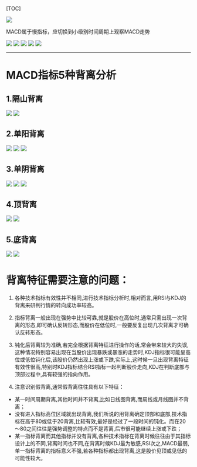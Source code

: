 [TOC]

![](http://www.net767.com/gupiao/UploadFiles_2010/201004/2010042023480673.gif)

MACD属于慢指标，应切换到小级别时间周期上观察MACD走势

![](http://www.net767.com/gupiao/UploadFiles_2010/201004/2010042023485112.gif)
![](http://www.net767.com/gupiao/UploadFiles_2010/201004/2010042023501822.gif)
![](http://www.net767.com/gupiao/UploadFiles_2010/201004/2010042023510421.gif)
![](http://www.net767.com/gupiao/UploadFiles_2010/201004/2010042023520931.gif)
![](http://www.net767.com/gupiao/UploadFiles_2010/201004/2010042023530926.gif)

------

# MACD指标5种背离分析

## 1.隔山背离

![](http://www.net767.com/gupiao/UploadFiles_2010/201004/2010042016094432.gif)
![](http://www.net767.com/gupiao/UploadFiles_2010/201004/2010042016095717.gif)

## 2.单阳背离

![](http://www.net767.com/gupiao/UploadFiles_2010/201004/2010042016101525.gif)
![](http://www.net767.com/gupiao/UploadFiles_2010/201004/2010042016103877.gif)
![](http://www.net767.com/gupiao/UploadFiles_2010/201004/2010042016105363.gif)

## 3.单阴背离

![](http://www.net767.com/gupiao/UploadFiles_2010/201004/2010042016112986.gif)
![](http://www.net767.com/gupiao/UploadFiles_2010/201004/2010042016114555.gif)
![](http://www.net767.com/gupiao/UploadFiles_2010/201004/2010042016120725.gif)

## 4.顶背离

![](http://www.net767.com/gupiao/UploadFiles_2010/201004/2010042016122205.gif)
![](http://www.net767.com/gupiao/UploadFiles_2010/201004/2010042016123520.gif)

## 5.底背离

![](http://www.net767.com/gupiao/UploadFiles_2010/201004/2010042016124920.gif)
![](http://www.net767.com/gupiao/UploadFiles_2010/201004/2010042016130228.gif)

# 背离特征需要注意的问题：

1. 各种技术指标有效性并不相同,进行技术指标分析时,相对而言,用RSI与KDJ的背离来研判行情的转向成功率较高。
 
2. 指标背离一般出现在强势中比较可靠,就是股价在高位时,通常只需出现一次背离的形态,即可确认反转形态,而股价在低位时,一般要反复出现几次背离才可确认反转形态。
3. 钝化后背离较为准确,若完全根据背离特征进行操作的话,常会带来较大的失误,这种情况特别容易出现在当股价出现暴跌或暴涨的走势时,KDJ指标很可能呈高位或低位钝化后,该股价仍然出现上涨或下跌,实际上,这时候一旦出现背离特征有效性很高,特别时KDJ指标结合RSI指标一起判断股价走向,KDJ在判断底部与顶部过程中,具有较强的指向作用。
4. 注意识别假背离,通常假背离往往具有以下特征：
  * 某一时间周期背离,其他时间并不背离,比如日线图背离,而周线或月线图并不背离； 
  * 没有进入指标高位区域就出现背离,我们所说的用背离确定顶部和底部,技术指标在高于80或低于20背离,比较有效,最好是经过了一段时间的钝化。而在20～80之间往往是强势调整的特点而不是背离,后市很可能继续上涨或下跌；
  * 某一指标背离而其他指标并没有背离,各种技术指标在背离时候往往由于其指标设计上的不同,背离时间也不同,在背离时候KDJ最为敏感,RSI次之,MACD最弱,单一指标背离的指标意义不强,若各种指标都出现背离,这是股价见顶或见低的可能性较大。
